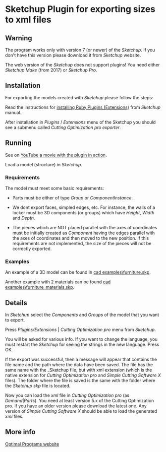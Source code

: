 # Sketchup Plugin for exporting sizes to xml files

## Warning

The program works only with version 7 (or newer) of the _Sketchup_. If you don't have this version please download it from _Sketchup_ website.

The web version of the _Sketchup_ does not support plugins! You need either _Sketchup_ _Make_ (from 2017) or _Sketchup_ _Pro_.

## Installation

For exporting the models created with _Sketchup_ please follow the steps:

Read the instructions for [installing Ruby Plugins (Extensions)](https://help.sketchup.com/en/extension-warehouse/adding-extensions-sketchup#install-manual) from _Sketchup_ manual.

After installation in _Plugins_ / _Extensions_ menu of the Sketchup you should see a submenu called _Cutting_ _Optimization_ _pro_ _exporter_.

## Running

See on [YouTube a movie with the plugin in action](https://www.youtube.com/watch?v=N1040I4CYtE).

Load a model (structure) in _Sketchup_.

### Requirements

The model must meet some basic requirements:

- Parts must be either of type _Group_ or _ComponentInstance_.

- We dont export faces, simpled edges, etc. For instance, the walls of a locker must be 3D components (or groups) which have _Height_, _Width_ and _Depth_.

- The pieces which are NOT placed parallel with the axes of coordinates must be initially created as _Component_ having the edges parallel with the axes of coordinates and then moved to the new position. If this requirements are not implemented, the size of the pieces will not be correctly exported.

### Examples

An example of a 3D model can be found in [cad examples\furniture.skp](cad%20examples).

Another example with 2 materials can be found [cad examples\furniture_materials.skp](cad%20examples).

## Details

In _Sketchup_ select the _Components_ and _Groups_ of the model that you want to export.

Press _Plugins/Extensions_ | _Cutting_ _Optimization_ _pro_ menu from _Sketchup_.

You will be asked for various info. If you want to change the language, you must restart the _Sketchup_ for seeing the strings in the new language. Press OK.

If the export was successful, then a message will appear that contains the file name and the path where the data have been saved. The file has the same name with the _Sketchup file, but with xml extension (which is the native extension for _Cutting_ _Optimization_ _pro_ and _Simple_ _Cutting_ _Software_ _X_ files). The folder where the file is saved is the same with the folder where the _Sketchup_ _skp_ file is located.

Now you can load the _xml_ file in _Cutting_ _Optimization_ _pro_ (as _Demand_|_Parts_). You need at least version 5.x of the Cutting Optimization pro. If you have an older version please download the latest one. Any version of _Simple_ _Cutting_ _Software_ _X_ should be able to load the generated _xml_ files.

## More info

[Optimal Programs website](https://optimalprograms.com)